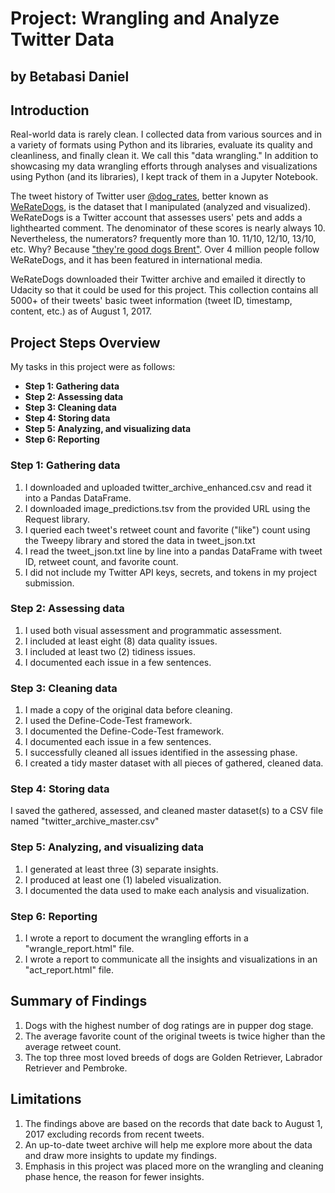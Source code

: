 # Project: Wrangling and Analyze Twitter Data

## by Betabasi Daniel

## Introduction
Real-world data is rarely clean. I collected data from various sources and in a variety of formats using Python and its libraries, evaluate its quality and cleanliness, and finally clean it. We call this "data wrangling." In addition to showcasing my data wrangling efforts through analyses and visualizations using Python (and its libraries), I kept track of them in a Jupyter Notebook.

The tweet history of Twitter user [@dog_rates](https://twitter.com/dog_rates), better known as [WeRateDogs](https://en.wikipedia.org/wiki/WeRateDogs), is the dataset that I manipulated (analyzed and visualized). WeRateDogs is a Twitter account that assesses users' pets and adds a lighthearted comment. The denominator of these scores is nearly always 10. Nevertheless, the numerators? frequently more than 10. 11/10, 12/10, 13/10, etc. Why? Because ["they're good dogs Brent"](https://knowyourmeme.com/memes/theyre-good-dogs-brent). Over 4 million people follow WeRateDogs, and it has been featured in international media.

WeRateDogs downloaded their Twitter archive and emailed it directly to Udacity so that it could be used for this project. This collection contains all 5000+ of their tweets' basic tweet information (tweet ID, timestamp, content, etc.) as of August 1, 2017.

## Project Steps Overview
My tasks in this project were as follows:
- **Step 1: Gathering data**
- **Step 2: Assessing data**
- **Step 3: Cleaning data**
- **Step 4: Storing data**
- **Step 5: Analyzing, and visualizing data**
- **Step 6: Reporting**


### Step 1: Gathering data
1. I downloaded and uploaded twitter_archive_enhanced.csv and read it into a Pandas DataFrame.
2. I downloaded image_predictions.tsv from the provided URL using the Request library.
3. I queried each tweet's retweet count and favorite ("like") count using the Tweepy library and stored the data in tweet_json.txt
4. I read the tweet_json.txt line by line into a pandas DataFrame with tweet ID, retweet count, and favorite count.
5. I did not include my Twitter API keys, secrets, and tokens in my project submission.

### Step 2: Assessing data
1. I used both visual assessment and programmatic assessment.
2. I included at least eight (8) data quality issues.
3. I included at least two (2) tidiness issues.
4. I documented each issue in a few sentences.

### Step 3: Cleaning data
1. I made a copy of the original data before cleaning.
2. I used the Define-Code-Test framework.
3. I documented the Define-Code-Test framework.
4. I documented each issue in a few sentences.
5. I successfully cleaned all issues identified in the assessing phase.
6. I created a tidy master dataset with all pieces of gathered, cleaned data.

### Step 4: Storing data
I saved the gathered, assessed, and cleaned master dataset(s) to a CSV file named "twitter_archive_master.csv"

### Step 5: Analyzing, and visualizing data
1. I generated at least three (3) separate insights.
2. I produced at least one (1) labeled visualization.
3. I documented the data used to make each analysis and visualization.

### Step 6: Reporting
1. I wrote a report to document the wrangling efforts in a "wrangle_report.html" file.
2. I wrote a report to communicate all the insights and visualizations in an "act_report.html" file.

## Summary of Findings
1. Dogs with the highest number of dog ratings are in pupper dog stage.
2. The average favorite count of the original tweets is twice higher than the average retweet count.
3. The top three most loved breeds of dogs are Golden Retriever, Labrador Retriever and Pembroke.

## Limitations
1. The findings above are based on the records that date back to August 1, 2017 excluding records from recent tweets.
2. An up-to-date tweet archive will help me explore more about the data and draw more insights to update my findings.
3. Emphasis in this project was placed more on the wrangling and cleaning phase hence, the reason for fewer insights.
